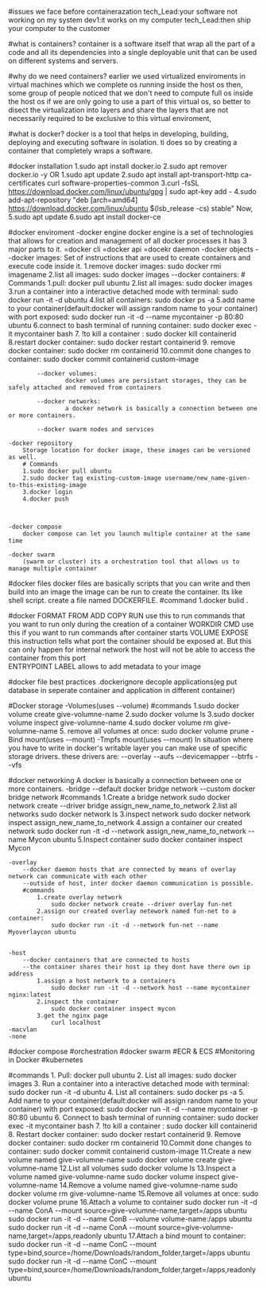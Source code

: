 #issues we face before containerazation 
	tech_Lead:your software not working on my system
	dev1:it works on my computer 
	tech_Lead:then ship your computer to the customer

#what is containers?
	container is a software itself that wrap all the part of a code and all its dependencies into a single deployable unit that can be used on different systems and servers.

#why do we need containers?
	earlier we used virtualized enviroments in virtual machines which we complete os running inside the host os then,
	some group of people noticed that we don't need to compute full os inside the host os if we are only going to use a part of this virtual os,
	so better to disect the virtualization into layers and share the layers that are not necessarily required to be exclusive to this virtual enviroment,

#what is docker?
	docker is a tool that helps in developing, building, deploying and executing software in isolation. ti does so by creating a container that completely wraps a software.

#docker installation
	1.sudo apt install docker.io
	2.sudo apt remover docker.io -y
	OR
	1.sudo apt update
	2.sudo apt install apt-transport-http ca-certificates curl software-properties-common
	3.curl -fsSL https://download.docker.com/linux/ubuntu/gpg | sudo apt-key add -
	4.sudo add-apt-repository "deb [arch=amd64] https://download.docker.com/linux/ubuntu $(lsb_release -cs) stable"
	Now,
	5.sudo apt update
	6.sudo apt install docker-ce

#docker enviroment
	-docker engine
		docker engine is a set of technologies that allows for creation and management of all docker processes it has 3 major parts to it.
			=docker cli		=docker api 	=docekr daemon
	-docker objects
			--docker images:
					Set of instructions that are used to create containers and execute code inside it.
					1.remove docker images:
						sudo docker rmi imagename
					2.list all images:
						sudo docker images
			--docker containers:
					# Commands
					1.pull:
						docker pull ubuntu
					2.list all images:
						sudo docker images
					3.run a container into a interactive detached mode with terminal:
						sudo docker run -it -d ubuntu
					4.list all containers:
						sudo docker ps -a
					5.add name to your container(default:docker will assign random name to your container) with port exposed:
						sudo docker run -it -d --name mycontainer -p 80:80 ubuntu
					6.connect to bash terminal of running container:
						sudo docker exec -it mycontainer bash
					7. !to kill a container :
						sudo docker kill containerid
					8.restart docker container:
						sudo docker restart containerid
					9. remove docker container:
						sudo docker rm containerid
					10.commit done changes to container:
						sudo docker commit containerid custom-image


			--docker volumes:
					docker volumes are persistant storages, they can be safely attached and removed from containers

			--docker networks:
					a docker network is basically a connection between one or more containers.

			--docker swarm nodes and services

	-docker repository
		Storage location for docker image, these images can be versioned as well.
		# Commands
		1.sudo docker pull ubuntu
		2.sudo docker tag existing-custom-image username/new_name-given-to-this-existing-image
		3.docker login
		4.docker push



	-docker compose
		docker compose can let you launch multiple container at the same time

	-docker swarm
		(swarm or cluster) its a orchestration tool that allows us to manage multiple container


#docker files
	docker files are basically scripts that you can write and then build into an image the image can be run to create the container. Its like shell script. create a file named DOCKERFILE.
	#command
		1.docker bulid .

#docker FORMAT
	FROM
	ADD
	COPY
	RUN use this to run commands that you want to run only during the creation of a container 
	WORKDIR
	CMD use this if you want to run commands after container starts
	VOLUME
	EXPOSE this instruction tells what port the container should be exposed at. But this can only happen for internal network the host will not be able to access the container from this port  
	ENTRYPOINT
	LABEL allows to add metadata to your image

#docker file best practices
	.dockerignore
	decople applications(eg put database in seperate container and application in different container)

#Docker storage
	-Volumes(uses --volume)
		#commands
			1.sudo docker volume create give-volumne-name
			2.sudo docker volume ls
			3.sudo docker volume inspect give-volumne-name
			4.sudo docker volume rm give-volumne-name
			5. remove all volumes at once:
				sudo docker volume prune
	-Bind mount(uses --mount)
	-Tmpfs mount(uses --mount)
	In situation where you have to write in docker's writable layer you can make use of specific storage drivers.
	these drivers are:
		--overlay
		--aufs
		--devicemapper
		--btrfs
		--vfs

#docker networking
	A docker is basically a connection between one or more containers.
	-bridge
		--default docker bridge network
		--custom docker bridge network
		#commands
			1.Create a bridge network
				sudo docker network create --driver bridge assign_new_name_to_network
			2.list all networks
				sudo docker network ls
			3.inspect network
				sudo docker network inspect assign_new_name_to_network
			4.assign a container our created network
				sudo docker run -it -d --network assign_new_name_to_network --name Mycon ubuntu
			5.Inspect container
				sudo docker container inspect Mycon

	-overlay
		--docker daemon hosts that are connected by means of overlay network can communicate with each other 
		--outside of host, inter docker daemon communication is possible.
		#commands
			1.create overlay network
				sudo docker network create --driver overlay fun-net
			2.assign our created overlay netework named fun-net to a container:
				sudo docker run -it -d --network fun-net --name Myoverlaycon ubuntu
			

	-host
		--docker containers that are connected to hosts 
		--the container shares their host ip they dont have there own ip address 
			1.assign a host network to a containers
				sudo docker run -it -d --network host --name mycontainer nginx:latest
			2.inspect the container
				sudo docker container inspect mycon
			3.get the nginx page
				curl localhost 
	-macvlan
	-none

#docker compose
#orchestration
#docker swarm
#ECR & ECS
#Monitoring in Docker
#kubernetes


#commands
	1. Pull:
		docker pull ubuntu
	2. List all images:
		sudo docker images
	3. Run a container into a interactive detached mode with terminal:
		sudo docker run -it -d ubuntu
	4. List all containers:
		sudo docker ps -a
	5. Add name to your container(default:docker will assign random name to your container) with port exposed:
		sudo docker run -it -d --name mycontainer -p 80:80 ubuntu
	6. Connect to bash terminal of running container:
		sudo docker exec -it mycontainer bash
	7. !to kill a container :
		sudo docker kill containerid
	8. Restart docker container:
		sudo docker restart containerid
	9. Remove docker container:
		sudo docker rm containerid
	10.Commit done changes to container:
		sudo docker commit containerid custom-image
	11.Create a new volume named give-volumne-name
		sudo docker volume create give-volumne-name
	12.List all volumes
		sudo docker volume ls
	13.Inspect a volume named give-volumne-name
		sudo docker volume inspect give-volumne-name
	14.Remove a volume named give-volumne-name
		sudo docker volume rm give-volumne-name
	15.Remove all volumes at once:
		sudo docker volume prune
	16.Attach a volume to container
		sudo docker run -it -d --name ConA --mount source=give-volumne-name,target=/apps ubuntu
		sudo docker run -it -d --name ConB --volume volume-name:/apps ubuntu
		sudo docker run -it -d --name ConA --mount source=give-volumne-name,target=/apps,readonly ubuntu
	17.Attach a bind mount to container:
		sudo docker run -it -d --name ConC --mount type=bind,source=/home/Downloads/random_folder,target=/apps ubuntu
		sudo docker run -it -d --name ConC --mount type=bind,source=/home/Downloads/random_folder,target=/apps,readonly ubuntu

	
